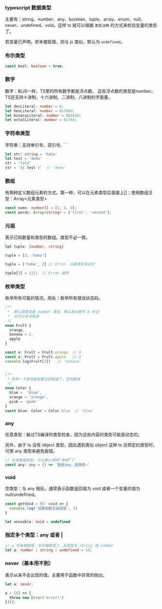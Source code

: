 ### typescript 数据类型

主要有：string、number、any、boolean、tuple、array、enum、null、never、undefined、void。这样 ts 就可以根据 `类型注释` 的方式来检验变量的类型了。

若变量已声明，却未被赋值，则与 js 类似，默认为 `undefined`。

### 布尔类型

``` ts
const bool: boolean = true;
```

### 数字

数字：和JS一样，TS里的所有数字都是浮点数。 这些浮点数的类型是number。TS还支持十进制、十六进制、二进制、八进制的字面量。

``` ts
let decLiteral: number = 6;
let hexLiteral: number = 0xf00d;
let binaryLiteral: number = 0b1010;
let octalLiteral: number = 0o744;
```

### 字符串类型

字符串：支持单引号、双引号、``

``` ts
let str: string = 'haha'
let test = 'demo'
str = "lala"
str = `${ test }`  // 'demo'
```

### 数组

有两种定义数组元素的方式。第一种，可以在元素类型后面接上[]；使用数组泛型：Array<元素类型>

``` ts
const nums: number[] = [1, 2, 3];
const words: Array<string> = ['first', 'second'];
```

### 元祖

表示已知数量和类型的数组。类型不必一致。

``` ts
let tuple: [number, string]

tuple = [2, 'haha']

tuple = ['haha', 2] // Error，元素类型未对应

tuple[3] = 1111  // Error 越界
```

### 枚举类型

枚举所有可能的情况。用处：枚举所有错误状态码。

``` ts
/**
 *  默认值类型是 number 类型，默认是从数字 0 标记
 *  也可以手动赋值
 */
enum Frult {
  orange,
  banana = 2,
  apple
}

const o: Frult = Frult.orange  // 0
const a: Frult = Frult.apple   // 3
console.log(Frult[2])   // 'banana'


/**
 * 枚举一下其他类型要全部赋值了，否则报错
 */
enum Color {
  blue =  'blue',
  orange = 'orange',
  pink = 'pink'
}
const blue: Color = Color.blue  // 'blue'
```

### any

任意类型：躲过TS编译的类型检查，因为这些内容的类型可能是动态的。

另外，由于 ts 没有 object 类型，因此遇到类似 object 这种 ts 没预定的类型时，可用 any 类型来避免报错。

``` ts
// 任意数据类型。可以像js那样“奔放”了
const any: any = () => '我是any，我随意~'
```

### void

空类型：与 any 相反。通常表示函数返回值为 void 或者一个变量的值为 null/undefined。

``` ts
const getVoid = (): void => {
  console.log('设置函数无返回值', 1)
}

let unusable: void = undefined
```

### 指定多个类型：any 或者 |

``` ts
// a 可未被赋值，也可被赋值了，且类型为 string 或 number
let a: number | string | undefined = 10;
```

### never（基本用不到）

表示从来不会出现的值。主要用于函数中异常的抛出。

``` ts
let a: never;

a = (() => {
  throw new Error('error!')
})();
```
